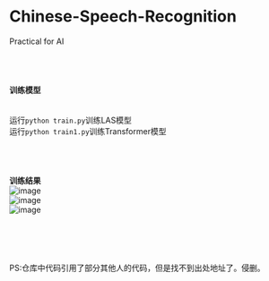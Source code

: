 # Chinese-Speech-Recognition
Practical for AI  
<br><br><br><br>
**训练模型**  
<br>                                  
运行`python train.py`训练LAS模型<br>
运行`python train1.py`训练Transformer模型<br>
<br><br><br><br>
**训练结果**
<br>
![image](https://github.com/flysmart/Chinese-Speech-Recognition/assets/66983043/91f8b1e1-3c6c-4d35-a739-78088f904c13#pic_center)  <br>
![image](https://github.com/flysmart/Chinese-Speech-Recognition/assets/66983043/65787c4c-6a53-4b0f-869f-0763feb76aba#pic_center)  <br>
![image](https://github.com/flysmart/Chinese-Speech-Recognition/assets/66983043/20d430df-e774-4ffd-a8e1-1d9583f50059#pic_center)  <br>                         
<br><br><br><br>
PS:仓库中代码引用了部分其他人的代码，但是找不到出处地址了。侵删。


